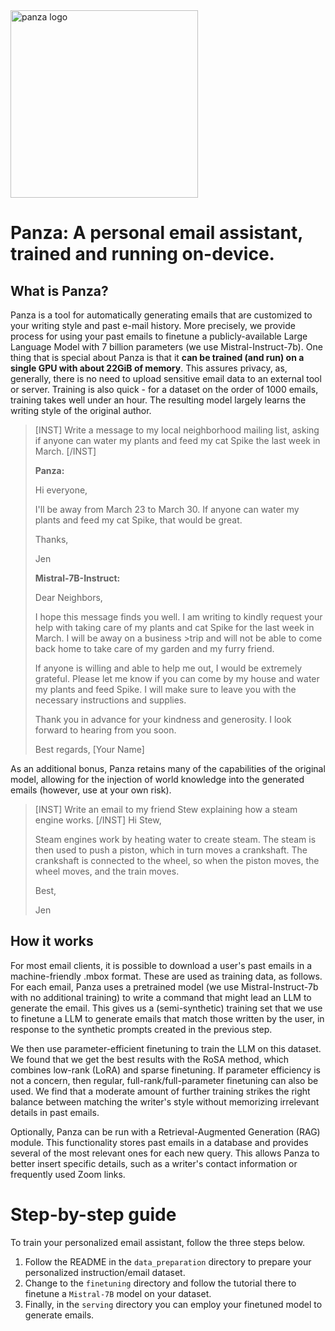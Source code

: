 
<img src="https://github.com/iohaijen/panza-page/blob/main/panza_logo.png?raw=true" alt="panza logo" width="300"/>

# Panza: A personal email assistant, trained and running on-device.

## What is Panza?
Panza is a tool for automatically generating emails that are customized to your writing style and past e-mail history.
More precisely, we provide process for using your past emails to finetune a publicly-available Large Language Model with 7 billion parameters (we use Mistral-Instruct-7b).
One thing that is special about Panza is that it **can be trained (and run) on a single GPU with
about 22GiB of memory**. This assures privacy, as, generally, there is no need to upload sensitive email data to an external tool or server.
Training is also quick - for a dataset on the order of 1000 emails, training takes well under an hour. The resulting model largely learns the writing style of the original author.

> [INST] Write a message to my local neighborhood mailing list, asking if anyone can water my plants and feed my cat Spike the last week in March.
> [/INST]
>
>   **Panza:**
>
>  Hi everyone,
>
> I'll be away from March 23 to March 30. If anyone can water my plants and
> feed my cat Spike, that would be great.
>
> Thanks,
>
> Jen
>
> **Mistral-7B-Instruct:**
>
>Dear Neighbors,
>
>I hope this message finds you well. I am writing to kindly request your help with taking care of my plants and cat Spike for the last week in March. I will be away on a business >trip and will not be able to come back home to take care of my garden and my furry friend.
>
>If anyone is willing and able to help me out, I would be extremely grateful. Please let me know if you can come by my house and water my plants and feed Spike. I will make sure to leave you with the necessary instructions and supplies.
>
>Thank you in advance for your kindness and generosity. I look forward to hearing from you soon.
>
>Best regards,
>[Your Name]


As an additional bonus, Panza retains many of the capabilities of the original model, allowing for the injection of world knowledge into the generated emails (however, use at your own risk).


>[INST] Write an email to my friend Stew explaining how a steam engine works.
> [/INST] Hi Stew,
>
>Steam engines work by heating water to create steam. The steam is
>then used to push a piston, which in turn moves a crankshaft. The
>crankshaft is connected to the wheel, so when the piston moves, the
>wheel moves, and the train moves.
>
>Best,
>
>Jen


## How it works
For most email clients, it is possible to download a user's past emails in a machine-friendly .mbox format.
These are used as training data, as follows. For each email, Panza uses a pretrained model (we use Mistral-Instruct-7b with no additional training) to write a command that might lead an LLM to generate the email. This gives us a (semi-synthetic) training set that we use to finetune a LLM to generate emails that match those written by the user, in response to the synthetic prompts created in the previous step.

We then use parameter-efficient finetuning to train the LLM on this dataset. We found that we get the best results with the RoSA method, which combines low-rank (LoRA) and sparse finetuning. If parameter efficiency is not a concern, then regular, full-rank/full-parameter finetuning can also be used. We find that a moderate amount of further training strikes the right balance between matching the writer's style without memorizing irrelevant details in past emails.

Optionally, Panza can be run with a Retrieval-Augmented Generation (RAG) module. This functionality stores past emails in a database and provides several of the most relevant ones for each new query. This allows Panza to better insert specific details, such as a writer's contact information or frequently used Zoom links.

# Step-by-step guide

To train your personalized email assistant, follow the three steps below.

1. Follow the README in the `data_preparation` directory to prepare your personalized instruction/email dataset.
2. Change to the `finetuning` directory and follow the tutorial there to finetune a `Mistral-7B` model on your dataset.
3. Finally, in the `serving` directory you can employ your finetuned model to generate emails.

